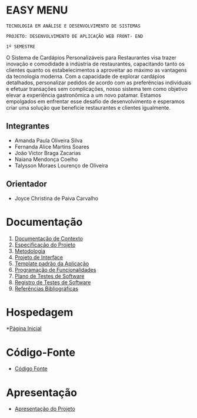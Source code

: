 # EASY MENU

`TECNOLOGIA EM ANÁLISE E DESENVOLVIMENTO DE SISTEMAS`

`PROJETO: DESENVOLVIMENTO DE APLICAÇÃO WEB FRONT- END`

`1º SEMESTRE`

O Sistema de Cardápios Personalizáveis para Restaurantes visa trazer inovação e comodidade à indústria de restaurantes, capacitando tanto os clientes quanto os estabelecimentos a aproveitar ao máximo as vantagens da tecnologia moderna. Com a capacidade de explorar cardápios detalhados, personalizar pedidos de acordo com as preferências individuais e efetuar transações sem complicações, nosso sistema tem como objetivo elevar a experiência gastronômica a um novo patamar. Estamos empolgados em enfrentar esse desafio de desenvolvimento e esperamos criar uma solução que beneficie restaurantes e clientes igualmente.

## Integrantes

* Amanda Paula Oliveira Silva
* Fernanda Alice Martins Soares
* João Victor Braga Zacarias
* Naiana Mendonça Coelho
* Talysson Moraes Lourenço de Oliveira
  
## Orientador

* Joyce Christina de Paiva Carvalho

# Documentação

<ol>
<li><a href="documentos/01-Documentação de Contexto.md"> Documentação de Contexto</a></li>
<li><a href="documentos/02-Especificação do Projeto.md"> Especificação do Projeto</a></li>
<li><a href="documentos/03-Metodologia.md"> Metodologia</a></li>
<li><a href="documentos/04-Projeto de Interface.md"> Projeto de Interface</a></li>
<li><a href="documentos/05-Template padrão da Aplicação.md"> Template padrão da Aplicação</a></li>
<li><a href="documentos/06-Programação de Funcionalidades.md"> Programação de Funcionalidades</a></li>
<li><a href="documentos/07-Plano de Testes de Software.md"> Plano de Testes de Software</a></li>
<li><a href="documentos/08-Registro de Testes de Software.md"> Registro de Testes de Software</a></li>
<li><a href="documentos/09-Referências.md"> Referências Bibliográficas</a></li>
</ol>

# Hospedagem

*[Página Inicial](https://icei-puc-minas-pmv-ads.github.io/pmv-ads-2023-2-e1-proj-web-t1-easymenu/codigo-fonte/paginaInicial/index.html)

# Código-Fonte

* <a href="codigo-fonte/README.md">Código Fonte</a>

# Apresentação

* <a href="apresentacao/README.md">Apresentação do Projeto</a>
